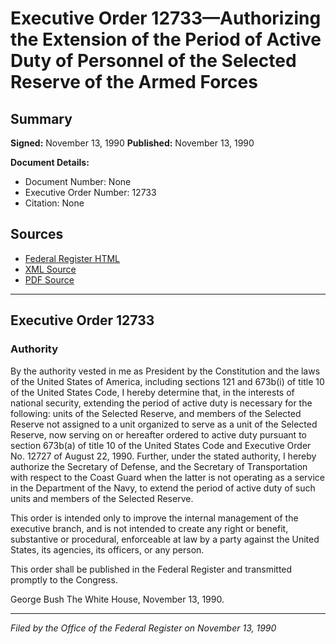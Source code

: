 # Executive Order 12733—Authorizing the Extension of the Period of Active Duty of Personnel of the Selected Reserve of the Armed Forces

## Summary

**Signed:** November 13, 1990
**Published:** November 13, 1990

**Document Details:**
- Document Number: None
- Executive Order Number: 12733
- Citation: None

## Sources
- [Federal Register HTML](https://www.presidency.ucsb.edu/documents/executive-order-12733-authorizing-the-extension-the-period-active-duty-personnel-the)
- [XML Source](None)
- [PDF Source](None)

---

## Executive Order 12733

### Authority

By the authority vested in me as President by the Constitution and the laws of the United States of America, including sections 121 and 673b(i) of title 10 of the United States Code, I hereby determine that, in the interests of national security, extending the period of active duty is necessary for the following: units of the Selected Reserve, and members of the Selected Reserve not assigned to a unit organized to serve as a unit of the Selected Reserve, now serving on or hereafter ordered to active duty pursuant to section 673b(a) of title 10 of the United States Code and Executive Order No. 12727 of August 22, 1990. Further, under the stated authority, I hereby authorize the Secretary of Defense, and the Secretary of Transportation with respect to the Coast Guard when the latter is not operating as a service in the Department of the Navy, to extend the period of active duty of such units and members of the Selected Reserve.

This order is intended only to improve the internal management of the executive branch, and is not intended to create any right or benefit, substantive or procedural, enforceable at law by a party against the United States, its agencies, its officers, or any person.

This order shall be published in the Federal Register and transmitted promptly to the Congress.

George Bush
The White House,
November 13, 1990.

---

*Filed by the Office of the Federal Register on November 13, 1990*
